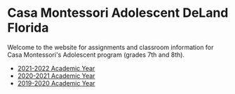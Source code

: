 # Casa Montessori Adolescent DeLand Florida

Welcome to the website for assignments and classroom information for Casa Montessori's Adolescent program (grades 7th and 8th).

* [2021-2022 Academic Year](2021)
* [2020-2021 Academic Year](2020)
* [2019-2020 Academic Year](2019)

